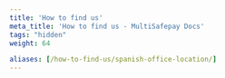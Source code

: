 ```yaml
---
title: 'How to find us'
meta_title: 'How to find us - MultiSafepay Docs'
tags: "hidden"
weight: 64

aliases: [/how-to-find-us/spanish-office-location/]
---
```

